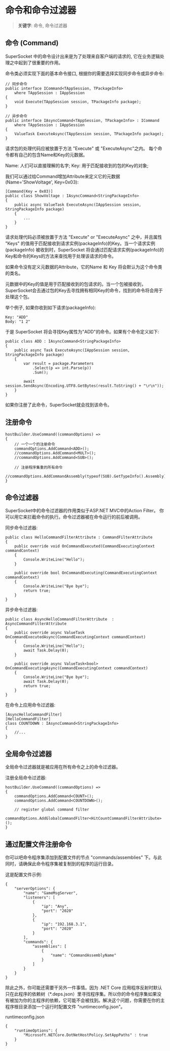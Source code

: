 # 命令和命令过滤器

> __关键字__: 命令, 命令过滤器

## 命令 (Command)
SuperSocket 中的命令设计出来是为了处理来自客户端的请求的, 它在业务逻辑处理之中起到了很重要的作用。

命令类必须实现下面的基本命令接口, 根据你的需要选择实现同步命令或异步命令:

    // 同步命令
    public interface ICommand<TAppSession, TPackageInfo>
        where TAppSession : IAppSession
    {
        void Execute(TAppSession session, TPackageInfo package);
    }

    // 异步命令
    public interface IAsyncCommand<TAppSession, TPackageInfo> : ICommand
        where TAppSession : IAppSession
    {
        ValueTask ExecuteAsync(TAppSession session, TPackageInfo package);
    }

请求包的处理代码应被放置于方法 "Execute" 或 "ExecuteAsync"之内。
每个命令都有自己的包含Name和Key的元数据。

Name: 人们可以直接理解的名字;
Key: 用于匹配接收到的包的Key的对象;

我们可以通过给Command增加Attribute来定义它的元数据 (Name='ShowVoltage', Key=0x03):

    [Command(Key = 0x03)]
    public class ShowVoltage : IAsyncCommand<StringPackageInfo>
    {
        public async ValueTask ExecuteAsync(IAppSession session, StringPackageInfo package)
        {
            ...
        }
    }

请求处理代码必须被放置于方法 "Execute" or "ExecuteAsync" 之中，并且属性 "Keys" 的值用于匹配接收到请求实例(packageInfo)的Key。当一个请求实例(packageInfo) 被收到时，SuperSocket 将会通过匹配请求实例(packageInfo)的Key和命令的Keys的方法来查找用于处理该请求的命令。

如果命令没有定义元数据的Attribute，它的Name 和 Key 将会默认为这个命令类的类名。

元数据中的Key的值是用于匹配接收到的包请求的。当一个包被接收到，SuperSocket会去通过包的Key去寻找拥有相同Key的命令，找到的命令将会用于处理这个包。

举个例子, 如果你收到如下请求(packageInfo):

    Key: "ADD"
    Body: "1 2"

于是 SuperSocket 将会寻找Key属性为"ADD"的命令。如果有个命令定义如下:

    public class ADD : IAsyncCommand<StringPackageInfo>
    {
        public async Task ExecuteAsync(IAppSession session, StringPackageInfo package)
        {
            var result = package.Parameters
                .Select(p => int.Parse(p))
                .Sum();

            await session.SendAsync(Encoding.UTF8.GetBytes(result.ToString() + "\r\n"));
        }
    }

如果你注册了此命令，SuperSocket就会找到该命令。


## 注册命令

    hostBuilder.UseCommand((commandOptions) =>
    {
        // 一个一个的注册命令
        commandOptions.AddCommand<ADD>();
        //commandOptions.AddCommand<MULT>();
        //commandOptions.AddCommand<SUB>();

        // 注册程序集重的所有命令
        //commandOptions.AddCommandAssembly(typeof(SUB).GetTypeInfo().Assembly);
    }

## 命令过滤器

SuperSocket中的命令过滤器的作用类似于ASP.NET MVC中的Action Filter。
你可以用它来拦截命令的执行。命令过滤器被在命令运行的前后被调用。

同步命令过滤器:

    public class HelloCommandFilterAttribute : CommandFilterAttribute
    {
        public override void OnCommandExecuted(CommandExecutingContext commandContext)
        {
            Console.WriteLine("Hello");
        }

        public override bool OnCommandExecuting(CommandExecutingContext commandContext)
        {
            Console.WriteLine("Bye bye");
            return true;
        }
    }


异步命令过滤器:

    public class AsyncHelloCommandFilterAttribute  : AsyncCommandFilterAttribute
    {
        public override async ValueTask OnCommandExecutedAsync(CommandExecutingContext commandContext)
        {
            Console.WriteLine("Hello");
            await Task.Delay(0);
        }

        public override async ValueTask<bool> OnCommandExecutingAsync(CommandExecutingContext commandContext)
        {
            Console.WriteLine("Bye bye");
            await Task.Delay(0);
            return true;
        }
    }

在命令上应用命令过滤器:

    [AsyncHelloCommandFilter]
    [HelloCommandFilter]
    class COUNTDOWN : IAsyncCommand<StringPackageInfo>
    {
        //...
    }

## 全局命令过滤器

全局命令过滤器就是被应用在所有命令之上的命令过滤器。

注册全局命令过滤器:

    hostBuilder.UseCommand((commandOptions) =>
    {
        commandOptions.AddCommand<COUNT>();
        commandOptions.AddCommand<COUNTDOWN>();

        // register global command filter
        commandOptions.AddGlobalCommandFilter<HitCountCommandFilterAttribute>();
    }


## 通过配置文件注册命令

你可以吧命令程序集添加到配置文件的节点 "commands/assemblies" 下。与此同时，请确保此命令程序集被复制到的程序的运行目录。

这是配置文件示例:

    {
        "serverOptions": {
            "name": "GameMsgServer",
            "listeners": [
                {
                    "ip": "Any",
                    "port": "2020"
                },
                {
                    "ip": "192.168.3.1",
                    "port": "2020"
                }
            ],
            "commands": {
                "assemblies": [
                    {
                        "name": "CommandAssemblyName"
                    }
                ]
            }
        }
    }

除此之外，你可能还需要干另外一件事情。因为 .NET Core 应用程序反射时默认只在此程序的依赖树（*.deps.json）里寻找程序集。所以你的命令程序集如果没有被加为你的主程序的依赖，它可能不会被找到。解决这个问题，你需要在你的主程序根目录添加一个运行时配置文件 "runtimeconfig.json"。

runtimeconfig.json

    {
        "runtimeOptions": {
            "Microsoft.NETCore.DotNetHostPolicy.SetAppPaths" : true            
        }
    }
